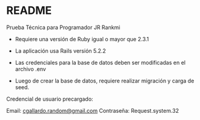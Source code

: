 # README

Prueba Técnica para Programador JR Rankmi

* Requiere una versión de Ruby igual o mayor que 2.3.1

* La aplicación usa Rails versión 5.2.2

* Las credenciales para la base de datos deben ser modificadas en el archivo .env

* Luego de crear la base de datos, requiere realizar migración y carga de seed.

Credencial de usuario precargado:

Email: cgallardo.random@gmail.com
Contraseña: Request.system.32

